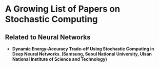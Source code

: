 # A Growing List of Papers on Stochastic Computing

## Related to Neural Networks
- **Dynamic Energy-Accuracy Trade-off Using Stochastic Computing in Deep Neural Networks. (Samsung, Seoul National University, Ulsan National Institute of Science and Technology)**

